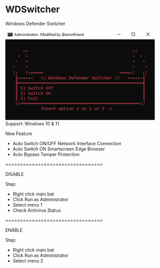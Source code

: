 # WDSwitcher
Windows Defender Switcher

![Preview](https://github.com/Pl4nkt0wn/WDSwitcher/blob/main/Prog.PNG)
Support: Windows 10 & 11

New Feature
- Auto Switch ON/OFF Network Interface Connection
- Auto Switch ON Smartscreen Edge Browser
- Auto Bypass Tamper Protection

=================================

DISABLE

Step:
- Right click main.bat
- Click Run as Administrator
- Select menu 1
- Check Antivirus Status

=================================

ENABLE

Step:
- Right click main.bat
- Click Run as Administrator
- Select menu 2
